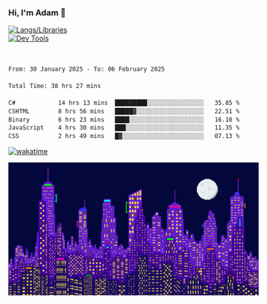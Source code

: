 ### Hi, I'm Adam 👋

[![Langs/Libraries](https://skillicons.dev/icons?i=cs,dotnet,js,css,html,sass,ts,jquery,bootstrap)](https://skillicons.dev)
<br/>
[![Dev Tools](https://skillicons.dev/icons?i=git,github,githubactions,visualstudio)](https://skillicons.dev)

<br/>

<!--START_SECTION:waka-->

```txt
From: 30 January 2025 - To: 06 February 2025

Total Time: 38 hrs 27 mins

C#            14 hrs 13 mins  █████████░░░░░░░░░░░░░░░░   35.85 %
CSHTML        8 hrs 56 mins   █████▓░░░░░░░░░░░░░░░░░░░   22.51 %
Binary        6 hrs 23 mins   ████░░░░░░░░░░░░░░░░░░░░░   16.10 %
JavaScript    4 hrs 30 mins   ███░░░░░░░░░░░░░░░░░░░░░░   11.35 %
CSS           2 hrs 49 mins   █▓░░░░░░░░░░░░░░░░░░░░░░░   07.13 %
```

<!--END_SECTION:waka-->

[![wakatime](https://wakatime.com/badge/user/2234bda2-efd3-47c5-8724-79108edfe9aa.svg)](https://wakatime.com/@2234bda2-efd3-47c5-8724-79108edfe9aa)

![Pixelated city at night](./media/city.gif)
